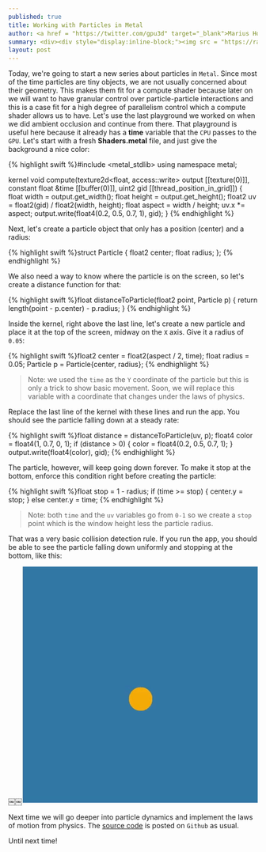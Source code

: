 ```yaml
---
published: true
title: Working with Particles in Metal
author: <a href = "https://twitter.com/gpu3d" target="_blank">Marius Horga</a>
summary: <div><div style="display:inline-block;"><img src = "https://raw.githubusercontent.com/MetalKit/images/master/particle.png" alt="Metal 2" height="160" width="160"></div><div style="display:inline-block; width:75%; padding-left:1.5em; color:grey; vertical-align:middle;">Introduction to particle systems. Seeing how a particle is created. Keeping track of its position using a distance function. Using time to emulate gravity. Implementing basic collision detection.</div></div>
layout: post
---
```

Today, we're going to start a new series about particles in `Metal`. Since most of the time particles are tiny objects, we are not usually concerned about their geometry. This makes them fit for a compute shader because later on we will want to have granular control over particle-particle interactions and this is a case fit for a high degree of parallelism control which a compute shader allows us to have. Let's use the last playground we worked on when we did ambient occlusion and continue from there. That playground is useful here because it already has a __time__ variable that the `CPU` passes to the `GPU`. Let's start with a fresh __Shaders.metal__ file, and just give the background a nice color:

{% highlight swift %}#include <metal_stdlib>
using namespace metal;

kernel void compute(texture2d<float, access::write> output [[texture(0)]],
                    constant float &time [[buffer(0)]],
                    uint2 gid [[thread_position_in_grid]]) {
    float width = output.get_width();
    float height = output.get_height();
    float2 uv = float2(gid) / float2(width, height);
    float aspect = width / height;
    uv.x *= aspect;
    output.write(float4(0.2, 0.5, 0.7, 1), gid);
}
{% endhighlight %}

Next, let's create a particle object that only has a position (center) and a radius:

{% highlight swift %}struct Particle {
    float2 center;
    float radius;
};
{% endhighlight %}

We also need a way to know where the particle is on the screen, so let's create a distance function for that:

{% highlight swift %}float distanceToParticle(float2 point, Particle p) {
    return length(point - p.center) - p.radius;
}
{% endhighlight %}

Inside the kernel, right above the last line, let's create a new particle and place it at the top of the screen, midway on the `X` axis. Give it a radius of `0.05`:

{% highlight swift %}float2 center = float2(aspect / 2, time);
float radius = 0.05;
Particle p = Particle{center, radius};
{% endhighlight %}

> Note: we used the `time` as the `Y` coordinate of the particle but this is only a trick to show basic movement. Soon, we will replace this variable with a coordinate that changes under the laws of physics. 

Replace the last line of the kernel with these lines and run the app. You should see the particle falling down at a steady rate:

{% highlight swift %}float distance = distanceToParticle(uv, p);
float4 color = float4(1, 0.7, 0, 1);
if (distance > 0) { color = float4(0.2, 0.5, 0.7, 1); }
output.write(float4(color), gid);
{% endhighlight %}

The particle, however, will keep going down forever. To make it stop at the bottom, enforce this condition right before creating the particle:

{% highlight swift %}float stop = 1 - radius;
if (time >= stop) { center.y = stop; }
else center.y = time;
{% endhighlight %}

> Note: both `time` and the `uv` variables go from `0-1` so we create a `stop` point which is the window height less the particle radius. 

That was a very basic collision detection rule. If you run the app, you should be able to see the particle falling down uniformly and stopping at the bottom, like this:

￼￼![alt text](https://github.com/MetalKit/images/blob/master/particle.gif?raw=true "Particle")

Next time we will go deeper into particle dynamics and implement the laws of motion from physics. The [source code](https://github.com/MetalKit/metal) is posted on `Github` as usual.
 
Until next time! 
